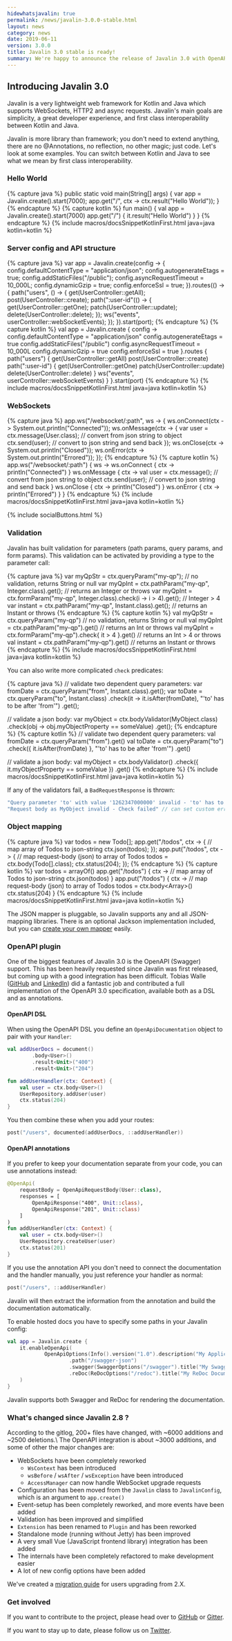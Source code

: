 ```yaml
---
hidewhatsjavalin: true
permalink: /news/javalin-3.0.0-stable.html
layout: news
category: news
date: 2019-06-11
version: 3.0.0
title: Javalin 3.0 stable is ready!
summary: We're happy to announce the release of Javalin 3.0 with OpenAPI (Swagger) support, as well as huge improvements to WebSockets and configuration.
---
```


## Introducing Javalin 3.0

Javalin is a very lightweight web framework for Kotlin and Java which supports WebSockets, HTTP2 and async requests.
Javalin's main goals are simplicity, a great developer experience, and first class interoperability between Kotlin and Java.

Javalin is more library than framework; you don't need to extend anything,
there are no @Annotations, no reflection, no other magic; just code. Let's look at some examples.
You can switch between Kotlin and Java to see what we mean by first class interoperability.

### Hello World
{% capture java %}
public static void main(String[] args) {
    var app = Javalin.create().start(7000);
    app.get("/", ctx -> ctx.result("Hello World"));
}
{% endcapture %}
{% capture kotlin %}
fun main() {
    val app = Javalin.create().start(7000)
    app.get("/") { it.result("Hello World") }
}
{% endcapture %}
{% include macros/docsSnippetKotlinFirst.html java=java kotlin=kotlin %}

### Server config and API structure
{% capture java %}
var app = Javalin.create(config -> {
    config.defaultContentType = "application/json";
    config.autogenerateEtags = true;
    config.addStaticFiles("/public");
    config.asyncRequestTimeout = 10_000L;
    config.dynamicGzip = true;
    config.enforceSsl = true;
}).routes(() -> {
    path("users", () -> {
        get(UserController::getAll);
        post(UserController::create);
        path(":user-id"(() -> {
            get(UserController::getOne);
            patch(UserController::update);
            delete(UserController::delete);
        });
        ws("events", userController::webSocketEvents);
    });
}).start(port);
{% endcapture %}
{% capture kotlin %}
val app = Javalin.create { config ->
    config.defaultContentType = "application/json"
    config.autogenerateEtags = true
    config.addStaticFiles("/public")
    config.asyncRequestTimeout = 10_000L
    config.dynamicGzip = true
    config.enforceSsl = true
}.routes {
    path("users") {
        get(UserController::getAll)
        post(UserController::create)
        path(":user-id") {
            get(UserController::getOne)
            patch(UserController::update)
            delete(UserController::delete)
        }
        ws("events", userController::webSocketEvents)
    }
}.start(port)
{% endcapture %}
{% include macros/docsSnippetKotlinFirst.html java=java kotlin=kotlin %}

### WebSockets
{% capture java %}
app.ws("/websocket/:path", ws -> {
    ws.onConnect(ctx -> System.out.println("Connected"));
    ws.onMessage(ctx -> {
        var user = ctx.message(User.class); // convert from json string to object
        ctx.send(user); // convert to json string and send back
    });
    ws.onClose(ctx -> System.out.println("Closed"));
    ws.onError(ctx -> System.out.println("Errored"));
});
{% endcapture %}
{% capture kotlin %}
app.ws("/websocket/:path") { ws ->
    ws.onConnect { ctx -> println("Connected") }
    ws.onMessage { ctx ->
        val user = ctx.message<User>(); // convert from json string to object
        ctx.send(user); // convert to json string and send back
    }
    ws.onClose { ctx -> println("Closed") }
    ws.onError { ctx -> println("Errored") }
}
{% endcapture %}
{% include macros/docsSnippetKotlinFirst.html java=java kotlin=kotlin %}

<div class="smaller-social-btns">{% include socialButtons.html %}</div>

### Validation

Javalin has built validation for parameters (path params, query params, and form params).
This validation can be activated by providing a type to the parameter call:

{% capture java %}
var myQpStr = ctx.queryParam("my-qp"); // no validation, returns String or null
var myQpInt = ctx.pathParam("my-qp", Integer.class).get(); // returns an Integer or throws
var myQpInt = ctx.formParam("my-qp", Integer.class).check(i -> i > 4).get(); // Integer > 4
var instant = ctx.pathParam("my-qp", Instant.class).get(); // returns an Instant or throws
{% endcapture %}
{% capture kotlin %}
val myQpStr = ctx.queryParam("my-qp") // no validation, returns String or null
val myQpInt = ctx.pathParam<Int>("my-qp").get() // returns an Int or throws
val myQpInt = ctx.formParam<Int>("my-qp").check{ it > 4 }.get() // returns an Int > 4 or throws
val instant = ctx.pathParam<Instant>("my-qp").get() // returns an Instant or throws
{% endcapture %}
{% include macros/docsSnippetKotlinFirst.html java=java kotlin=kotlin %}

You can also write more complicated `check` predicates:

{% capture java %}
// validate two dependent query parameters:
var fromDate = ctx.queryParam("from", Instant.class).get();
var toDate = ctx.queryParam("to", Instant.class)
        .check(it -> it.isAfter(fromDate), "'to' has to be after 'from'")
        .get();

// validate a json body:
var myObject = ctx.bodyValidator(MyObject.class)
        .check(obj -> obj.myObjectProperty == someValue)
        .get();
{% endcapture %}
{% capture kotlin %}
// validate two dependent query parameters:
val fromDate = ctx.queryParam<Instant>("from").get()
val toDate = ctx.queryParam<Instant>("to")
        .check({ it.isAfter(fromDate) }, "'to' has to be after 'from'")
        .get()

// validate a json body:
val myObject = ctx.bodyValidator<MyObject>()
        .check({ it.myObjectProperty == someValue })
        .get()
{% endcapture %}
{% include macros/docsSnippetKotlinFirst.html java=java kotlin=kotlin %}

If any of the validators fail, a `BadRequestResponse` is thrown:

```java
"Query parameter 'to' with value '1262347000000' invalid - 'to' has to be after 'from'"
"Request body as MyObject invalid - Check failed" // can set custom error message in check()
```

### Object mapping
{% capture java %}
var todos = new Todo[];
app.get("/todos", ctx -> { // map array of Todos to json-string
    ctx.json(todos);
});
app.put("/todos", ctx -> { // map request-body (json) to array of Todos
    todos = ctx.body(Todo[].class);
    ctx.status(204);
});
{% endcapture %}
{% capture kotlin %}
var todos = arrayOf<Todo>()
app.get("/todos") { ctx -> // map array of Todos to json-string
    ctx.json(todos)
}
app.put("/todos") { ctx -> // map request-body (json) to array of Todos
    todos = ctx.body<Array<Todo>>()
    ctx.status(204)
}
{% endcapture %}
{% include macros/docsSnippetKotlinFirst.html java=java kotlin=kotlin %}

The JSON mapper is pluggable, so Javalin supports any and all JSON-mapping libraries. There is an optional Jackson implementation included,
but you can [create your own mapper](/documentation#configuring-the-json-mapper) easily.

### OpenAPI plugin
One of the biggest features of Javalin 3.0 is the OpenAPI (Swagger) support. This has been heavily requested since Javalin was first released,
but coming up with a good integration has been difficult.
Tobias Walle ([GitHub](https://github.com/TobiasWalle) and [LinkedIn](https://www.linkedin.com/in/tobias-walle/))
did a fantastic job and contributed a full implementation of the OpenAPI 3.0 specification, available both as a DSL and as annotations.

#### OpenAPI DSL
When using the OpenAPI DSL you define an `OpenApiDocumentation` object to pair with your `Handler`:

```kotlin
val addUserDocs = document()
        .body<User>()
        .result<Unit>("400")
        .result<Unit>("204")

fun addUserHandler(ctx: Context) {
    val user = ctx.body<User>()
    UserRepository.addUser(user)
    ctx.status(204)
}
```

You then combine these when you add your routes:

```kotlin
post("/users", documented(addUserDocs, ::addUserHandler))
```

#### OpenAPI annotations

If you prefer to keep your documentation separate from your code, you can use annotations instead:

```kotlin
@OpenApi(
    requestBody = OpenApiRequestBody(User::class),
    responses = [
        OpenApiResponse("400", Unit::class),
        OpenApiResponse("201", Unit::class)
    ]
)
fun addUserHandler(ctx: Context) {
    val user = ctx.body<User>()
    UserRepository.createUser(user)
    ctx.status(201)
}
```

If you use the annotation API you don't need to connect the documentation and the handler manually,
you just reference your handler as normal:

```kotlin
post("/users", ::addUserHandler)
```

Javalin will then extract the information from the annotation and build the documentation automatically.

To enable hosted docs you have to specify some paths in your Javalin config:

```kotlin
val app = Javalin.create {
    it.enableOpenApi(
            OpenApiOptions(Info().version("1.0").description("My Application"))
                    .path("/swagger-json")
                    .swagger(SwaggerOptions("/swagger").title("My Swagger Documentation"))
                    .reDoc(ReDocOptions("/redoc").title("My ReDoc Documentation"))
    )
}
```

Javalin supports both Swagger and ReDoc for rendering the documentation.

### What's changed since Javalin 2.8 ?
According to the gitlog, 200+ files have changed, with ~6000 additions and ~2500 deletions.\\
The OpenAPI integration is about ~3000 additions, and some of other the major changes are:

* WebSockets have been completely reworked
  * `WsContext` has been introduced
  * `wsBefore` / `wsAfter` / `wsException` have been introduced
  * `AccessManager` can now handle WebSocket upgrade requests
* Configuration has been moved from the `Javalin` class to `JavalinConfig`, which is an argument to `app.create()`
* Event-setup has been completely reworked, and more events have been added
* Validation has been improved and simplified
* `Extension` has been renamed to `Plugin` and has been reworked
* Standalone mode (running without Jetty) has been improved
* A very small Vue (JavaScript frontend library) integration has been added
* The internals have been completely refactored to make development easier
* A lot of new config options have been added

We've created a [migration guide](/migration-guide-javalin-2-to-3) for users upgrading from 2.X.

### Get involved
If you want to contribute to the project, please head over to [GitHub](https://github.com/javalin/javalin) or [Gitter](https://gitter.im/javalin-io/general).

If you want to stay up to date, please follow us on [Twitter](https://twitter.com/javalin_io).

